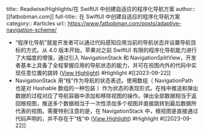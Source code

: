 title:: Readwise/Highlights/在 SwiftUI 中创建自适应的程序化导航方案
author:: [[fatbobman.com]]
full-title:: 在 SwiftUI 中创建自适应的程序化导航方案
category:: #articles
url:: https://www.fatbobman.com/posts/adaptive-navigation-scheme/

- “程序化导航”就是开发者可以通过代码感知应用当前的导航状态并设置导航目标的方式。从 4.0 版本开始，苹果对之前 SwiftUI 有限的程序化导航能力进行了大幅度的增强，通过引入 NavigationStack 和 NavigationSplitView，开发者基本上具备了全程掌握应用的导航状态的能力，并可在视图内外的代码中实现任意位置的跳转 ([View Highlight](https://read.readwise.io/read/01hayqykn1hh3wqxdxa71nc0y7)) #Highlight #[[2023-09-22]]
- NavigationStack 用“栈”作为导航的状态表述。使用数组（ NavigationPath 也是对 Hashable 数组的一种包装 ）作为状态的表现形式。在栈中推送和弹出数据的过程对应了导航容器中添加和移除视图的操作。弹出全部数据相当于返回根视图，推送多个数据相当于一次性添加多个视图并直接跳转到最后数据所代表的视图。需要特别注意的是，在 NavigationStack 中，根视图是直接通过代码声明的，并不存在于“栈”中 ([View Highlight](https://read.readwise.io/read/01hayqzdw17wrwmg2t12v4q9vs)) #Highlight #[[2023-09-22]]